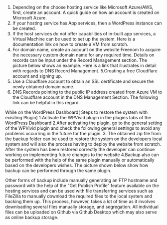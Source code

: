 
1. Depending on the choose hosting service like Microsoft Azure/AWS, first, create an account. A quick
guide on how an account is created on Microsoft Azure.
2. If your hosting service has App services, then a WordPress instance can be created. 
3. If the host services do not offer capabilities of in-built app services, a Virtual Machine can be used to 
set up the system. Here is a documentation link on how to create a VM from scratch.
4. For domain name, create an account on the website Freenom to acquire the necessary custom domain 
name for any required time. Details on records can be input under the Record Management section. 
The picture below shows an example. Here is a link that illustrates in detail with regards to DNS 
Record Management.
5.Creating a free Cloudflare account and signing up.
6. Use a Cloudflare account to obtain an SSL certificate and secure the newly obtained domain name.
7. DNS Records pointing to the public IP address created from Azure VM to the Cloudflare account in 
the DNS Management Section. The following link can be helpful in this regard.

While on the WordPress Dashboard( Steps to restore the system with exisiting Plugin)
1.Activate the WPVivid plugin in the plugins tabs of the WordPress Dashboard
2.After activating the plugin, go to the general setting of the WPVivid plugin and check the following 
general settings to avoid any problems occurring in the future for the plugin.
3.  The obtained zip file from the backup folder can be used to restore the system on the developers local 
system and will also the process having to deploy the website from scratch. After the system has been 
restored correctly the developer can continue working on implementing future changes to the website
4.Backup also can be performed with the help of the same plugin manually or automatically based on 
the developers wishes. The picture shown below show how backup can be performed through the 
same plugin. 

Other forms of backup include manually generating an FTP hostname and password with the help of the "Get 
Publish Profile" feature available on the hosting services and can be used with file transferring services such 
as FileZilla to manually download the required files to the local system and backing them up. This process, 
however, takes a lot of time as it involves downloading several files manually storage, and segregation. All 
individual files can be uploaded on Github via Github Desktop which may also serve as online backup 
storage.
